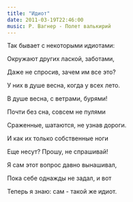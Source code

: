 ```yaml
---
title: "Идиот"
date: 2011-03-19T22:46:00
music: Р. Вагнер - Полет валькирий
---
```


Так бывает с некоторыми идиотами:

Окружают других лаской, заботами,

Даже не спросив, зачем им все это?

У них в душе весна, когда у всех лето.



В душе весна, с ветрами, бурями!

Почти без сна, совсем не пулями

Сраженные, шатаются, не узнав дороги.

И как их только собственные ноги



Еще несут? Прошу, не спрашивай!

Я сам этот вопрос давно вынашивал,

Пока себе однажды не задал, и вот

Теперь я знаю: сам - такой же идиот.

